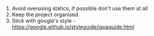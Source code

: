 1. Avoid overusing statics, if possible don't use them at all
2. Keep the project organised
3. Stick with google's style - https://google.github.io/styleguide/javaguide.html
